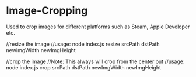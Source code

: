 # Image-Cropping


Used to crop images for different platforms such as Steam, Apple Developer etc.

//resize the image
//usage: node index.js resize srcPath dstPath newImgWidth newImgHeight


//crop the image
//Note: This always will crop from the center out
//usage: node index.js crop srcPath dstPath newImgWidth newImgHeight
